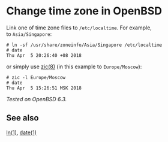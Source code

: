 # Change time zone in OpenBSD

Link one of time zone files to `/etc/localtime`. For example, to&nbsp;`Asia/Singapore`:

    # ln -sf /usr/share/zoneinfo/Asia/Singapore /etc/localtime
    # date
    Thu Apr  5 20:26:40 +08 2018

or simply use [zic(8)](https://man.openbsd.org/zic.8) (in this example to&nbsp;`Europe/Moscow`):

    # zic -l Europe/Moscow
    # date
    Thu Apr  5 15:26:51 MSK 2018

_Tested on OpenBSD 6.3._

## See also

[ln(1)](https://man.openbsd.org/ln),
[date(1)](https://man.openbsd.org/date)
